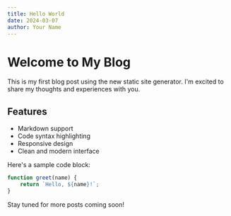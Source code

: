 ```yaml
---
title: Hello World
date: 2024-03-07
author: Your Name
---
```


# Welcome to My Blog

This is my first blog post using the new static site generator. I'm excited to share my thoughts and experiences with you.

## Features

- Markdown support
- Code syntax highlighting
- Responsive design
- Clean and modern interface

Here's a sample code block:

```javascript
function greet(name) {
    return `Hello, ${name}!`;
}
```

Stay tuned for more posts coming soon! 